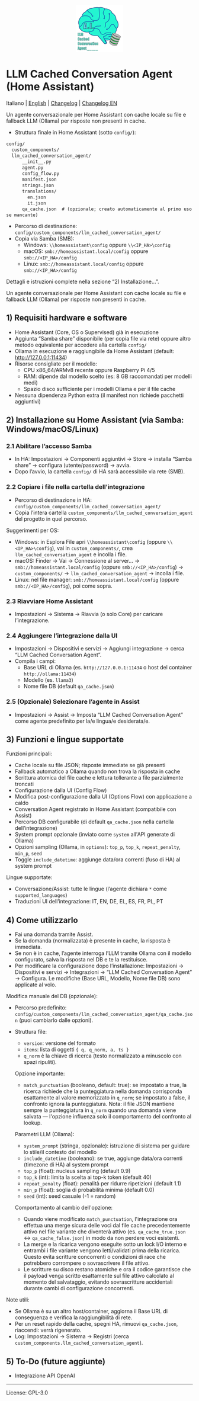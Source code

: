 <p align="center">
  <img src="assets/logo.png" alt="LLM Cached Conversation Agent logo" width="128" height="128" />
</p>

# LLM Cached Conversation Agent (Home Assistant)
Italiano | [English](README.en.md) | [Changelog](CHANGELOG.md) | [Changelog EN](CHANGELOG.en.md)

Un agente conversazionale per Home Assistant con cache locale su file e fallback LLM (Ollama) per risposte non presenti in cache.

- Struttura finale in Home Assistant (sotto `config/`):

```
config/
  custom_components/
  llm_cached_conversation_agent/
      __init__.py
      agent.py
      config_flow.py
      manifest.json
      strings.json
      translations/
        en.json
        it.json
      qa_cache.json  # (opzionale; creato automaticamente al primo uso se mancante)
```

- Percorso di destinazione: `config/custom_components/llm_cached_conversation_agent/`
- Copia via Samba (SMB):
  - Windows: `\\homeassistant\config` oppure `\\<IP_HA>\config`
  - macOS: `smb://homeassistant.local/config` oppure `smb://<IP_HA>/config`
  - Linux: `smb://homeassistant.local/config` oppure `smb://<IP_HA>/config`

Dettagli e istruzioni complete nella sezione “2) Installazione…”.


Un agente conversazionale per Home Assistant con cache locale su file e fallback LLM (Ollama) per risposte non presenti in cache.

## 1) Requisiti hardware e software

- Home Assistant (Core, OS o Supervised) già in esecuzione
- Aggiunta “Samba share” disponibile (per copia file via rete) oppure altro metodo equivalente per accedere alla cartella `config/`
- Ollama in esecuzione e raggiungibile da Home Assistant (default: http://127.0.0.1:11434)
- Risorse consigliate per il modello:
  - CPU x86_64/ARMv8 recente oppure Raspberry Pi 4/5
  - RAM: dipende dal modello scelto (es: 8 GB raccomandati per modelli medi)
  - Spazio disco sufficiente per i modelli Ollama e per il file cache
- Nessuna dipendenza Python extra (il manifest non richiede pacchetti aggiuntivi)

## 2) Installazione su Home Assistant (via Samba: Windows/macOS/Linux)

### 2.1 Abilitare l’accesso Samba
- In HA: Impostazioni → Componenti aggiuntivi → Store → installa “Samba share” → configura (utente/password) → avvia.
- Dopo l’avvio, la cartella `config/` di HA sarà accessibile via rete (SMB).

### 2.2 Copiare i file nella cartella dell’integrazione
- Percorso di destinazione in HA: `config/custom_components/llm_cached_conversation_agent/`
- Copia l’intera cartella `custom_components/llm_cached_conversation_agent` del progetto in quel percorso.

Suggerimenti per OS:
- Windows: in Esplora File apri `\\homeassistant\config` (oppure `\\<IP_HA>\config`), vai in `custom_components/`, crea `llm_cached_conversation_agent` e incolla i file.
- macOS: Finder → Vai → Connessione al server… → `smb://homeassistant.local/config` (oppure `smb://<IP_HA>/config`) → `custom_components/` → `llm_cached_conversation_agent` → incolla i file.
- Linux: nel file manager: `smb://homeassistant.local/config` (oppure `smb://<IP_HA>/config`), poi come sopra.

### 2.3 Riavviare Home Assistant
- Impostazioni → Sistema → Riavvia (o solo Core) per caricare l’integrazione.

### 2.4 Aggiungere l’integrazione dalla UI
- Impostazioni → Dispositivi e servizi → Aggiungi integrazione → cerca “LLM Cached Conversation Agent”.
- Compila i campi:
  - Base URL di Ollama (es. `http://127.0.0.1:11434` o host del container `http://ollama:11434`)
  - Modello (es. `llama3`)
  - Nome file DB (default `qa_cache.json`)

### 2.5 (Opzionale) Selezionare l’agente in Assist
- Impostazioni → Assist → Imposta “LLM Cached Conversation Agent” come agente predefinito per la/e lingua/e desiderata/e.

## 3) Funzioni e lingue supportate

Funzioni principali:
- Cache locale su file JSON; risposte immediate se già presenti
- Fallback automatico a Ollama quando non trova la risposta in cache
- Scrittura atomica del file cache e lettura tollerante a file parzialmente troncati
- Configurazione dalla UI (Config Flow)
- Modifica post-configurazione dalla UI (Options Flow) con applicazione a caldo
- Conversation Agent registrato in Home Assistant (compatibile con Assist)
- Percorso DB configurabile (di default `qa_cache.json` nella cartella dell’integrazione)
 - System prompt opzionale (inviato come `system` all'API generate di Ollama)
 - Opzioni sampling (Ollama, in `options`): `top_p`, `top_k`, `repeat_penalty`, `min_p`, `seed`
 - Toggle `include_datetime`: aggiunge data/ora correnti (fuso di HA) al system prompt

Lingue supportate:
- Conversazione/Assist: tutte le lingue (l’agente dichiara `*` come `supported_languages`)
- Traduzioni UI dell’integrazione: IT, EN, DE, EL, ES, FR, PL, PT

## 4) Come utilizzarlo

- Fai una domanda tramite Assist.
- Se la domanda (normalizzata) è presente in cache, la risposta è immediata.
- Se non è in cache, l’agente interroga l’LLM tramite Ollama con il modello configurato, salva la risposta nel DB e te la restituisce.
- Per modificare la configurazione dopo l’installazione: Impostazioni → Dispositivi e servizi → Integrazioni → “LLM Cached Conversation Agent” → Configura. Le modifiche (Base URL, Modello, Nome file DB) sono applicate al volo.

Modifica manuale del DB (opzionale):
- Percorso predefinito: `config/custom_components/llm_cached_conversation_agent/qa_cache.json` (puoi cambiarlo dalle opzioni).
- Struttura file:
  - `version`: versione del formato
  - `items`: lista di oggetti `{ q, q_norm, a, ts }`
  - `q_norm` è la chiave di ricerca (testo normalizzato a minuscolo con spazi ripuliti).

  Opzione importante:
  - `match_punctuation` (booleano, default: true): se impostato a true, la ricerca richiede che la punteggiatura nella domanda corrisponda esattamente al valore memorizzato in `q_norm`; se impostato a false, il confronto ignora la punteggiatura. Nota: il file JSON mantiene sempre la punteggiatura in `q_norm` quando una domanda viene salvata — l'opzione influenza solo il comportamento del confronto al lookup.

  Parametri LLM (Ollama):
  - `system_prompt` (stringa, opzionale): istruzione di sistema per guidare lo stile/il contesto del modello
  - `include_datetime` (booleano): se true, aggiunge data/ora correnti (timezone di HA) al system prompt
  - `top_p` (float): nucleus sampling (default 0.9)
  - `top_k` (int): limita la scelta ai top-k token (default 40)
  - `repeat_penalty` (float): penalità per ridurre ripetizioni (default 1.1)
  - `min_p` (float): soglia di probabilità minima (default 0.0)
  - `seed` (int): seed casuale (-1 = random)

  Comportamento al cambio dell'opzione:
  - Quando viene modificato `match_punctuation`, l'integrazione ora effettua una merge sicura delle voci dal file cache precedentemente attivo nel file variante che diventerà attivo (es. `qa_cache_true.json` ↔ `qa_cache_false.json`) in modo da non perdere voci esistenti.
  - La merge e la ricarica vengono eseguite sotto un lock I/O interno e entrambi i file variante vengono letti/validati prima della ricarica. Questo evita scritture concorrenti o condizioni di race che potrebbero corrompere o sovrascrivere il file attivo.
  - Le scritture su disco restano atomiche e ora il codice garantisce che il payload venga scritto esattamente sul file attivo calcolato al momento del salvataggio, evitando sovrascritture accidentali durante cambi di configurazione concorrenti.

Note utili:
- Se Ollama è su un altro host/container, aggiorna il Base URL di conseguenza e verifica la raggiungibilità di rete.
- Per un reset rapido della cache, spegni HA, rimuovi `qa_cache.json`, riaccendi: verrà rigenerato.
- Log: Impostazioni → Sistema → Registri (cerca `custom_components.llm_cached_conversation_agent`).

## 5) To‑Do (future aggiunte)

- Integrazione API OpenAI

---

License: GPL-3.0